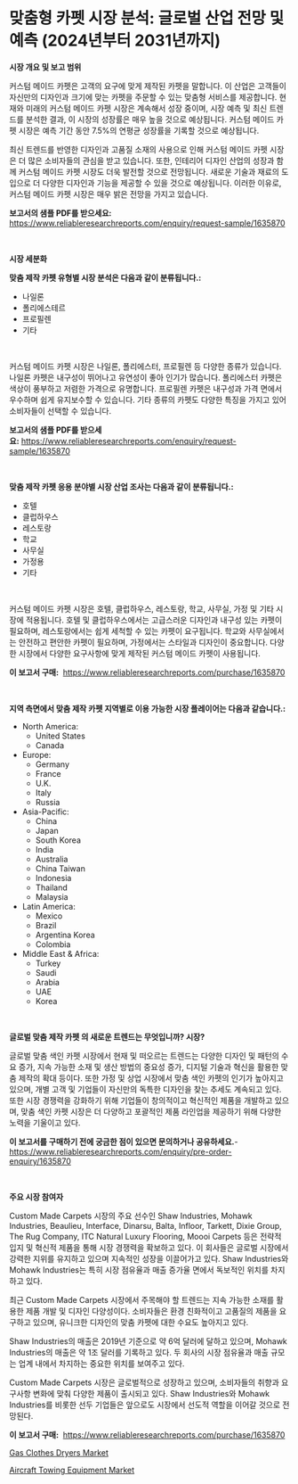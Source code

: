 <p><h1>맞춤형 카펫 시장 분석: 글로벌 산업 전망 및 예측 (2024년부터 2031년까지)</h1></p><p><strong>시장 개요 및 보고 범위</strong></p>
<p><p>커스텀 메이드 카펫은 고객의 요구에 맞게 제작된 카펫을 말합니다. 이 산업은 고객들이 자신만의 디자인과 크기에 맞는 카펫을 주문할 수 있는 맞춤형 서비스를 제공합니다. 현재와 미래의 커스텀 메이드 카펫 시장은 계속해서 성장 중이며, 시장 예측 및 최신 트렌드를 분석한 결과, 이 시장의 성장률은 매우 높을 것으로 예상됩니다. 커스텀 메이드 카펫 시장은 예측 기간 동안 7.5%의 연평균 성장률을 기록할 것으로 예상됩니다.</p><p>최신 트렌드를 반영한 디자인과 고품질 소재의 사용으로 인해 커스텀 메이드 카펫 시장은 더 많은 소비자들의 관심을 받고 있습니다. 또한, 인테리어 디자인 산업의 성장과 함께 커스텀 메이드 카펫 시장도 더욱 발전할 것으로 전망됩니다. 새로운 기술과 재료의 도입으로 더 다양한 디자인과 기능을 제공할 수 있을 것으로 예상됩니다. 이러한 이유로, 커스텀 메이드 카펫 시장은 매우 밝은 전망을 가지고 있습니다.</p></p>
<p><strong>보고서의 샘플 PDF를 받으세요:</strong> <a href="https://www.reliableresearchreports.com/enquiry/request-sample/1635870">https://www.reliableresearchreports.com/enquiry/request-sample/1635870</a></p>
<p>&nbsp;</p>
<p><strong>시장 세분화</strong></p>
<p><strong>맞춤 제작 카펫 유형별 시장 분석은 다음과 같이 분류됩니다.:</strong></p>
<p><ul><li>나일론</li><li>폴리에스테르</li><li>프로필렌</li><li>기타</li></ul></p>
<p>&nbsp;</p>
<p><p>커스텀 메이드 카펫 시장은 나일론, 폴리에스터, 프로필렌 등 다양한 종류가 있습니다. 나일론 카펫은 내구성이 뛰어나고 유연성이 좋아 인기가 많습니다. 폴리에스터 카펫은 색상이 풍부하고 저렴한 가격으로 유명합니다. 프로필렌 카펫은 내구성과 가격 면에서 우수하며 쉽게 유지보수할 수 있습니다. 기타 종류의 카펫도 다양한 특징을 가지고 있어 소비자들이 선택할 수 있습니다.</p></p>
<p><strong>보고서의 샘플 PDF를 받으세요:</strong>&nbsp;<a href="https://www.reliableresearchreports.com/enquiry/request-sample/1635870">https://www.reliableresearchreports.com/enquiry/request-sample/1635870</a></p>
<p>&nbsp;</p>
<p><strong> 맞춤 제작 카펫 응용 분야별 시장 산업 조사는 다음과 같이 분류됩니다.:</strong></p>
<p><ul><li>호텔</li><li>클럽하우스</li><li>레스토랑</li><li>학교</li><li>사무실</li><li>가정용</li><li>기타</li></ul></p>
<p>&nbsp;</p>
<p><p>커스텀 메이드 카펫 시장은 호텔, 클럽하우스, 레스토랑, 학교, 사무실, 가정 및 기타 시장에 적용됩니다. 호텔 및 클럽하우스에서는 고급스러운 디자인과 내구성 있는 카펫이 필요하며, 레스토랑에서는 쉽게 세척할 수 있는 카펫이 요구됩니다. 학교와 사무실에서는 안전하고 편안한 카펫이 필요하며, 가정에서는 스타일과 디자인이 중요합니다. 다양한 시장에서 다양한 요구사항에 맞게 제작된 커스텀 메이드 카펫이 사용됩니다.</p></p>
<p><strong>이 보고서 구매:</strong>&nbsp; <a href="https://www.reliableresearchreports.com/purchase/1635870">https://www.reliableresearchreports.com/purchase/1635870</a></p>
<p>&nbsp;</p>
<p><strong>지역 측면에서 맞춤 제작 카펫 지역별로 이용 가능한 시장 플레이어는 다음과 같습니다.:</strong></p>
<p><ul>
    <li>
        North America:
        <ul>
            <li>United States</li>
            <li>Canada</li>
        </ul>
    </li>
    <li>
        Europe:
        <ul>
            <li>Germany</li>
            <li>France</li>
            <li>U.K.</li>
            <li>Italy</li>
            <li>Russia</li>
        </ul>
    </li>
    <li>
        Asia-Pacific:
        <ul>
            <li>China</li>
            <li>Japan</li>
            <li>South Korea</li>
            <li>India</li>
            <li>Australia</li>
            <li>China Taiwan</li>
            <li>Indonesia</li>
            <li>Thailand</li>
            <li>Malaysia</li>
        </ul>
    </li>
    <li>
        Latin America:
        <ul>
            <li>Mexico</li>
            <li>Brazil</li>
            <li>Argentina Korea</li>
            <li>Colombia</li>
        </ul>
    </li>
    <li>
        Middle East & Africa:
        <ul>
            <li>Turkey</li>
            <li>Saudi</li>
            <li>Arabia</li>
            <li>UAE</li>
            <li>Korea</li>
        </ul>
    </li>
    </ul></p>
<p>&nbsp;</p>
<p><strong>글로벌 맞춤 제작 카펫 의 새로운 트렌드는 무엇입니까? 시장?</strong></p>
<p><p>글로벌 맞춤 색인 카펫 시장에서 현재 및 떠오르는 트렌드는 다양한 디자인 및 패턴의 수요 증가, 지속 가능한 소재 및 생산 방법의 중요성 증가, 디지털 기술과 혁신을 활용한 맞춤 제작의 확대 등이다. 또한 가정 및 상업 시장에서 맞춤 색인 카펫의 인기가 높아지고 있으며, 개별 고객 및 기업들이 자신만의 독특한 디자인을 찾는 추세도 계속되고 있다. 또한 시장 경쟁력을 강화하기 위해 기업들이 창의적이고 혁신적인 제품을 개발하고 있으며, 맞춤 색인 카펫 시장은 더 다양하고 포괄적인 제품 라인업을 제공하기 위해 다양한 노력을 기울이고 있다.</p></p>
<p><strong>이 보고서를 구매하기 전에 궁금한 점이 있으면 문의하거나 공유하세요.</strong>- <a href="https://www.reliableresearchreports.com/enquiry/pre-order-enquiry/1635870">https://www.reliableresearchreports.com/enquiry/pre-order-enquiry/1635870</a></p>
<p>&nbsp;</p>
<p><strong>주요 시장 참여자</strong></p>
<p><p>Custom Made Carpets 시장의 주요 선수인 Shaw Industries, Mohawk Industries, Beaulieu, Interface, Dinarsu, Balta, Infloor, Tarkett, Dixie Group, The Rug Company, ITC Natural Luxury Flooring, Moooi Carpets 등은 전략적 입지 및 혁신적 제품을 통해 시장 경쟁력을 확보하고 있다. 이 회사들은 글로벌 시장에서 강력한 지위를 유지하고 있으며 지속적인 성장을 이끌어가고 있다. Shaw Industries와 Mohawk Industries는 특히 시장 점유율과 매출 증가율 면에서 독보적인 위치를 차지하고 있다.</p><p>최근 Custom Made Carpets 시장에서 주목해야 할 트렌드는 지속 가능한 소재를 활용한 제품 개발 및 디자인 다양성이다. 소비자들은 환경 친화적이고 고품질의 제품을 요구하고 있으며, 유니크한 디자인의 맞춤 카펫에 대한 수요도 높아지고 있다.</p><p>Shaw Industries의 매출은 2019년 기준으로 약 6억 달러에 달하고 있으며, Mohawk Industries의 매출은 약 1조 달러를 기록하고 있다. 두 회사의 시장 점유율과 매출 규모는 업계 내에서 차지하는 중요한 위치를 보여주고 있다.</p><p>Custom Made Carpets 시장은 글로벌적으로 성장하고 있으며, 소비자들의 취향과 요구사항 변화에 맞춰 다양한 제품이 출시되고 있다. Shaw Industries와 Mohawk Industries를 비롯한 선두 기업들은 앞으로도 시장에서 선도적 역할을 이어갈 것으로 전망된다.</p></p>
<p><strong>이 보고서 구매:</strong>&nbsp;&nbsp;<a href="https://www.reliableresearchreports.com/purchase/1635870">https://www.reliableresearchreports.com/purchase/1635870</a></p>
<p><p><a href="https://view.publitas.com/reportprime-1/gas-clothes-dryers-market-size-furnishes-valuable-information-encompassing-market-share-market-trends-and-projections-spanning-from-2024-to-2031/">Gas Clothes Dryers Market</a></p><p><a href="https://view.publitas.com/reportprime-1/aircraft-towing-equipment-market-size-growth-outlook-from-2024-to-2031-projecting-at-markets-trends-analysis-by-application-regional-outlook-and-revenue/">Aircraft Towing Equipment Market</a></p></p>
